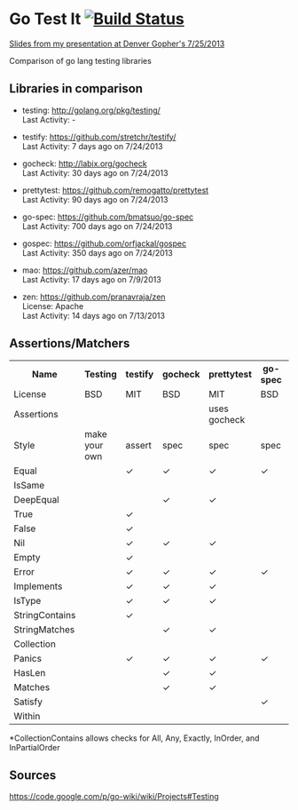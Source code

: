 # Go Test It [![Build Status](https://travis-ci.org/shageman/gotestit.png?branch=master)](https://travis-ci.org/shageman/gotestit)

[Slides from my presentation at Denver Gopher's 7/25/2013](https://github.com/shageman/gotestit/blob/master/20130725denverGophersPresentation.pdf)

Comparison of go lang testing libraries

## Libraries in comparison

*   testing: http://golang.org/pkg/testing/  
    Last Activity: -  
	
*   testify: https://github.com/stretchr/testify/  
    Last Activity: 7 days ago on 7/24/2013
	
*   gocheck: http://labix.org/gocheck  
    Last Activity: 30 days ago on 7/24/2013
	
*   prettytest: https://github.com/remogatto/prettytest  
    Last Activity: 90 days ago on 7/24/2013
	
*   go-spec: https://github.com/bmatsuo/go-spec  
    Last Activity: 700 days ago on 7/24/2013
	
*   gospec: https://github.com/orfjackal/gospec  
    Last Activity: 350 days ago on 7/24/2013

*   mao: https://github.com/azer/mao  
    Last Activity: 17 days ago on 7/9/2013

*   zen: https://github.com/pranavraja/zen  
    License: Apache  
    Last Activity: 14 days ago on 7/13/2013

## Assertions/Matchers

<table>
    <tbody>
    <tr>
        <th>Name</th>
        <th>Testing</th>
        <th>testify</th>
        <th>gocheck</th>
        <th>prettytest</th>
        <th>go-spec</th>
        <th>gospec</th>
        <th>mao/zen</th>
    </tr>
    <tr>
        <td>License</td>
        <td>BSD</td>
        <td>MIT</td>
        <td>BSD</td>
        <td>MIT</td>
        <td>BSD</td>
        <td>Apache</td>
        <td>MIT/Apache</td>
    </tr>
    <tr>
        <td>Assertions</td>
        <td></td>
        <td></td>
        <td></td>
        <td>uses gocheck</td>
        <td></td>
        <td></td>
        <td></td>
    </tr>
    <tr>
        <td>Style</td>
        <td>make your own</td>
        <td>assert</td>
        <td>spec</td>
        <td>spec</td>
        <td>spec</td>
        <td>spec</td>
        <td>spec</td>
    </tr>
    <tr>
        <td>Equal</td>
        <td></td>
        <td>✓</td>
        <td>✓</td>
        <td>✓</td>
        <td>✓</td>
        <td>✓</td>
        <td>✓</td>
    </tr>
    <tr>
        <td>IsSame</td>
        <td></td>
        <td></td>
        <td></td>
        <td></td>
        <td></td>
        <td>✓</td>
        <td></td>
    </tr>
    <tr>
        <td>DeepEqual</td>
        <td></td>
        <td></td>
        <td>✓</td>
        <td>✓</td>
        <td></td>
        <td></td>
        <td></td>
    </tr>
    <tr>
        <td>True</td>
        <td></td>
        <td>✓</td>
        <td></td>
        <td></td>
        <td></td>
        <td>✓</td>
        <td></td>
    </tr>
    <tr>
        <td>False</td>
        <td></td>
        <td>✓</td>
        <td></td>
        <td></td>
        <td></td>
        <td>✓</td>
        <td></td>
    </tr>
    <tr>
        <td>Nil</td>
        <td></td>
        <td>✓</td>
        <td>✓</td>
        <td>✓</td>
        <td></td>
        <td>✓</td>
        <td>✓</td>
    </tr>
    <tr>
        <td>Empty</td>
        <td></td>
        <td>✓</td>
        <td></td>
        <td></td>
        <td></td>
        <td></td>
        <td></td>
    </tr>
    <tr>
        <td>Error</td>
        <td></td>
        <td>✓</td>
        <td>✓</td>
        <td>✓</td>
        <td>✓</td>
        <td></td>
        <td></td>
    </tr>
    <tr>
        <td>Implements</td>
        <td></td>
        <td>✓</td>
        <td>✓</td>
        <td>✓</td>
        <td></td>
        <td></td>
        <td></td>
    </tr>
    <tr>
        <td>IsType</td>
        <td></td>
        <td>✓</td>
        <td>✓</td>
        <td>✓</td>
        <td></td>
        <td></td>
        <td></td>
    </tr>
    <tr>
        <td>StringContains</td>
        <td></td>
        <td>✓</td>
        <td></td>
        <td></td>
        <td></td>
        <td></td>
        <td></td>
    </tr>
    <tr>
        <td>StringMatches</td>
        <td></td>
        <td></td>
        <td>✓</td>
        <td>✓</td>
        <td></td>
        <td></td>
        <td></td>
    </tr>
    <tr>
        <td>Collection</td>
        <td></td>
        <td></td>
        <td></td>
        <td></td>
        <td></td>
        <td>✓</td>
        <td></td>
    </tr>
    <tr>
        <td>Panics</td>
        <td></td>
        <td>✓</td>
        <td>✓</td>
        <td>✓</td>
        <td>✓</td>
        <td></td>
        <td></td>
    </tr>
    <tr>
        <td>HasLen</td>
        <td></td>
        <td></td>
        <td>✓</td>
        <td>✓</td>
        <td></td>
        <td></td>
        <td></td>
    </tr>
    <tr>
        <td>Matches</td>
        <td></td>
        <td></td>
        <td>✓</td>
        <td>✓</td>
        <td></td>
        <td></td>
        <td></td>
    </tr>
    <tr>
        <td>Satisfy</td>
        <td></td>
        <td></td>
        <td></td>
        <td></td>
        <td>✓</td>
        <td>✓</td>
        <td></td>
    </tr>
    <tr>
        <td>Within</td>
        <td></td>
        <td></td>
        <td></td>
        <td></td>
        <td></td>
        <td>✓</td>
        <td></td>
    </tr>
    </tbody>
</table>

*CollectionContains allows checks for All, Any, Exactly, InOrder, and InPartialOrder

## Sources

https://code.google.com/p/go-wiki/wiki/Projects#Testing
